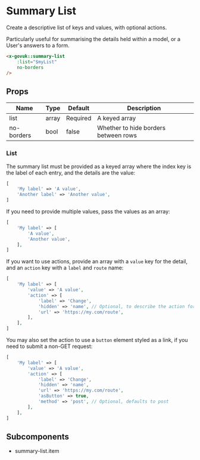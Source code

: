 # Summary List

Create a descriptive list of keys and values, with optional actions.

Particularly useful for summarising the details held within a model, or a User's answers to a form.

```html
<x-govuk::summary-list
    :list="$myList"
    no-borders
/>
```

## Props

| Name       | Type  | Default  | Description |
| ---------- | ----- | -------- | ----------- |
| list       | array | Required | A keyed array |
| no-borders | bool  | false    | Whether to hide borders between rows |

### List

The summary list must be provided as a keyed array where the index key is the label of each entry, and the details are the value:

```php
[
    'My label' => 'A value',
    'Another label' => 'Another value',
]
```

If you need to provide multiple values, pass the values as an array:

```php
[
    'My label' => [
        'A value',
        'Another value',
    ],
]
```

If you want to use actions, provide an array with a `value` key for the detail, and an `action` key with a `label` and `route` name:

```php
[
    'My label' => [
        'value' => 'A value',
        'action' => [
            'label' => 'Change',
            'hidden' => 'name', // Optional, to describe the action for screen readers
            'url' => 'https://my.com/route',
        ],
    ],
]
```

You may also set the action to use a `button` element styled as a link, if you need to submit a non-GET request:

```php
[
    'My label' => [
        'value' => 'A value',
        'action' => [
            'label' => 'Change',
            'hidden' => 'name',
            'url' => 'https://my.com/route',
            'asButton' => true,
            'method' => 'post', // Optional, defaults to post
        ],
    ],
]
```

## Subcomponents

* summary-list.item
